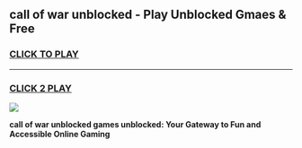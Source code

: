 
## call of war unblocked - Play Unblocked Gmaes & Free
<h3>
<a href="https://news.freeplayer.one?title=call_of_war_unblocked&ref=23F">CLICK TO PLAY</a></h3>
<hr>

<h3>
<a href="https://news.freeplayer.one?title=call_of_war_unblocked&ref=23F">CLICK 2 PLAY</a>
  
</h3>

<a href="https://news.freeplayer.one?title=call_of_war_unblocked&ref=23F/"><img src="https://clearcache.store/games.png"></a>


**call of war unblocked games unblocked: Your Gateway to Fun and Accessible Online Gaming**
